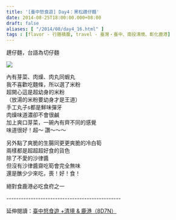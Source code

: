```yaml
---
title: '[臺中怒食遊] Day4：黑松趩仔麵'
date: 2014-08-25T18:00:00.000+08:00
draft: false
aliases: [ "/2014/08/day4_16.html" ]
tags : [flavor - 行膳積腹, travel - 臺灣・臺中、南投清境、彰化鹿港]
---
```


趩仔麵，台語為切仔麵  

[![](https://2.bp.blogspot.com/-_CpmdyLMDr8/XEwoD9a9uDI/AAAAAAAAGkA/4YnQKXOFp0Q2B4jNty8dWNKALwwh-fgrwCLcBGAs/s640/14819463009_9a658ba59c_z.jpg)](https://2.bp.blogspot.com/-_CpmdyLMDr8/XEwoD9a9uDI/AAAAAAAAGkA/4YnQKXOFp0Q2B4jNty8dWNKALwwh-fgrwCLcBGAs/s1600/14819463009_9a658ba59c_z.jpg)

內有芽菜、肉燥、肉丸同蝦丸  
我不喜歡吃麵條，所以選了米粉  
超開心這是超幼身的米粉  
（放湯的米粉要幼身才是王道）  
手工丸子s都是鮮味彈牙  
肉燥味道濃卻不會很鹹  
加上爽口芽菜，一碗內有齊不同的感覺  
味道很好！超～ 讚～～～  
  
另外點了爽脆的生腸同更更爽脆的冷白筍  
兩樣都是超超超好食的貨色  
除了不愛的沙律醬  
但沒有沙律醬齋吃筍會完全無味  
還是醮少少來吃，喪！好！食！  
  
絕對食鹿港必吃食府之一  
  
\-----------------------------------------------  
  
延伸閱讀：[臺中怒食遊 +清境 & 鹿港（8D7N）](http://www.hidie.net/2014/09/8d7n.html)